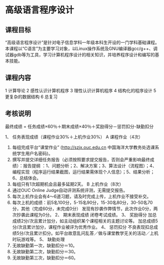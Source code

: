 # 高级语言程序设计
## 课程目标
“高级语言程序设计”是针对电子信息学科一年级本科生开设的一门学科基础课程。本课程以“C语言”为主要学习对象，以Linux操作系统及GNU编译器gcc/g++、调试器gdb等为工具，学习计算机程序设计的相关知识，并培养程序设计和编写的基本技能。

## 课程内容
1	计算导论
2	感性认识计算机程序
3	理性认识计算机程序
4	结构化的程序设计
5	更复杂的数据结构
6	总复习

## 考核说明
最终成绩 = 任务成绩×60％＋期末成绩×40％＋奖励得分－惩罚扣分-缺勤扣分

1、	任务表现成绩（课程作业30%＋上机作业30%）
A 课程作业（4次）   
1)	每组完成平台“课堂作业” (http://szjx.ouc.edu.cn 中国海洋大学教务处选课系统学生用户名密码)。
2)	撰写并提交详细任务报告（必须按照要求提交报告，否则会严重影响最终成绩）：报告提纲 ：1、问题分析；2、解决方案；3、算法设计（流程图）；4、编程实现（程序运行结果截图，运行结果需体现个人信息）；5、结果分析；6、总结体会。
3)	每组只有1次超期机会且最多延期2天。
B 上机作业（8次）
1)	通过OUC Online Judge自动评测系统评测，无需提交报告。
2)	每次上机作业会有4～6道习题，请及时完成上传，上机作业不接受补交。
3)	每次上机的成绩：前5名100分，5-15名90分，15-30名80分，30-50名70分，其他（完成60分，未完成0分）
发现有抄袭作弊情节，此次作业0分，两次抄袭此课程为0分。
2、	期末表现成绩
闭卷考试成绩。
3、	奖励得分
加总成绩2分/次且累计加分，如主动组织某个课程相关的主题讨论等。
加总成绩5分/次且累计加分，课程作业被评为优秀作业。
4、	惩罚扣分
不良表现扣总成绩5分/次且累计扣分。如平台故意乱问乱答／做与课堂教学无关的活动／上机时玩游戏等。
5、	缺勤处理
1)	无故缺勤第一次，缺勤扣分＝10。
2)	无故缺勤第二次，缺勤扣分＝30。
3)	无故缺勤第三次，缺勤扣分＝60。


